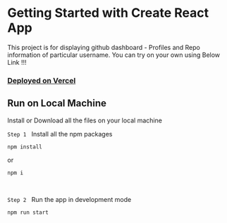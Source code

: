 # Getting Started with Create React App

This project is for displaying github dashboard - Profiles and Repo information of particular username. You can try on your own using Below Link !!!

### [Deployed on Vercel](https://github-website.vercel.app/)

## Run on Local Machine

Install or Download all the files on your local machine

``Step 1``  &nbsp; Install all the npm packages

```
npm install
```
or
```
npm i
```


<br>


``Step 2``  &nbsp; Run the app in development mode

```
npm run start
```



